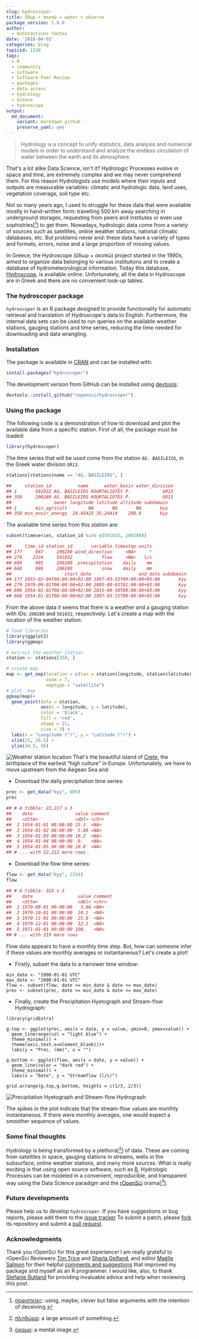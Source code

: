```yaml
---
slug: hydroscoper
title: ὕδωρ + σκοπῶ = water + observe
package_version: 1.0.0
author:
  - Konstantinos Vantas
date: '2018-04-03'
categories: blog
topicid: 1130
tags:
  - R
  - community
  - software
  - Software Peer Review
  - packages
  - data access
  - hydrology
  - Greece
  - hydroscope
output:
  md_document:
    variant: markdown_github
    preserve_yaml: yes
---
```


> Hydrology is a concept to unify statistics, data analysis and numerical models in order to understand and analyze the endless circulation of water between the earth and its atmosphere.

That's a lot alike Data Science, isn't it? Hydrologic Processes evolve in space and time, are extremely complex and we may never comprehend them. For this reason Hydrologists use models where their inputs and outputs are measurable variables: climatic and hydrologic data, land uses, vegetation coverage, soil type etc.

Not so many years ago, I used to struggle for these data that were available mostly in hand-written form: travelling 500 km away searching in underground storages, requesting from peers and institutes or even use sophistries[[^1]] to get them. Nowadays, hydrologic data come from a variety of sources such as satellites, online weather stations, national climatic databases, etc. But problems never end: these data have a variety of types and formats, errors, noise and a large proportion of missing values.

In Greece, the Hydroscope (ὕδωρ + σκοπῶ) project started in the 1990s, aimed to organize data belonging to various institutions and to create a database of hydrometeorological information. Today this database, [Hydroscope](http://www.hydroscope.gr/), is available online. Unfortunately, all the data in Hydroscope are in Greek and there are no convenient look-up tables.

### The hydroscoper package

`hydroscoper` is an R package designed to provide functionality for automatic retrieval and translation of Hydroscope's data to English.  Furthermore, the internal data sets can be used to run queries on the available weather stations, gauging stations and time series, reducing the time needed for downloading and data wrangling.

### Installation

The package is available in [CRAN](https://cran.r-project.org/web/packages/hydroscoper/index.html) and can be installed with:

```r
install.packages("hydroscoper")
```

The development version from GitHub can be installed using [devtools](https://cran.r-project.org/web/packages/devtools/index.html):
```r
devtools::install_github("ropensci/hydroscoper")
```

### Using the package

The following code is a demonstration of how to download and plot the available data from a specific station. First of all, the package must be loaded:
```r
library(hydroscoper)
```
The time series that will be used come from the station `AG. BASILEIOS`, in the Greek water division `GR13`.
```r
stations[stations$name == "AG. BASILEIOS", ]

##     station_id          name      water_basin water_division
## 1       501032 AG. BASILEIOS KOURTALIOTES P.            GR13
## 358     200280 AG. BASILEIOS KOURTALIOTES P.            GR13
##                owner longitude latitude altitude subdomain
## 1       min_agricult        NA       NA       NA       kyy
## 358 min_envir_energy  24.45425 35.24414    298.6       kyy
```
The available time series from this station are:
```r
subset(timeseries, station_id %in% c(501032, 200280))

##     time_id station_id       variable timestep units
## 177     987     200280 wind_direction     <NA>     °
## 279    2224     501032           flow     <NA>   l/s
## 609     985     200280  precipitation    daily    mm
## 668     986     200280           snow    daily    mm
##                    start_date                  end_date subdomain
## 177 1955-02-04T08:00:00+02:00 1997-03-31T09:00:00+03:00       kyy
## 279 1970-09-01T00:00:00+02:00 2005-08-01T01:00:00+03:00       kyy
## 609 1954-01-01T08:00:00+02:00 2015-09-30T09:00:00+03:00       kyy
## 668 1954-01-01T08:00:00+02:00 1997-03-31T09:00:00+03:00       kyy
```
From the above data it seems that there is a weather and a gauging station with IDs: `200280` and `501032`, respectively. Let's create a map with the location of the weather station:

```r
# load libraries
library(ggplot2)
library(ggmap)

# extract the weather station
station <- stations[358, ]

# create map
map <- get_map(location = c(lon = station$longitude, station$latitude),
               zoom = 7,
               maptype = "satellite")
# plot  map
ggmap(map)+
  geom_point(data = station,
             aes(x = longitude, y = latitude),
             color = 'black',
             fill = 'red',
             shape = 21,
             size = 3) +
  labs(x = "Longitude (°)", y = "Latitude (°)") +
  xlim(23, 26.5) +
  ylim(34.5, 36)
```

![Weather station location](/img/blog-images/2018-04-03-hydroscoper/stationlocation.png)
That's the beautiful island of [Crete](https://en.wikipedia.org/wiki/Crete), the birthplace of the earliest “high culture” in Europe. Unfortunately, we have to move upstream from the Aegean Sea and:

* Download the daily precipitation time series:

```r
prec <- get_data("kyy", 985)
prec

## # A tibble: 22,217 x 3
##    date                value comment
##    <dttm>              <dbl> <chr>  
##  1 1954-01-01 08:00:00 15.3  <NA>   
##  2 1954-01-02 08:00:00  5.60 <NA>   
##  3 1954-01-03 08:00:00 10.2  <NA>   
##  4 1954-01-04 08:00:00  0.   <NA>   
##  5 1954-01-05 08:00:00 10.8  <NA>   
## # ... with 22,212 more rows
```

* Download the flow time series:

```r
flow <- get_data("kyy", 2224)
flow

## # A tibble: 324 x 3
##    date                 value comment
##    <dttm>               <dbl> <chr>  
##  1 1970-09-01 00:00:00   3.86 <NA>   
##  2 1970-10-01 00:00:00  10.1  <NA>   
##  3 1970-11-01 00:00:00  25.8  <NA>   
##  4 1970-12-01 00:00:00  32.1  <NA>   
##  5 1971-01-01 00:00:00 100.   <NA>   
## # ... with 319 more rows
```
Flow data appears to have a monthly time step. But, how can someone infer if these values are monthly averages or instantaneous? Let's create a plot!

 * Firstly, subset the data to a narrower time window:

```{r}
min_date <- "1990-01-01 UTC"
max_date <- "2000-01-01 UTC"
flow <- subset(flow, date >= min_date & date <= max_date)
prec <- subset(prec, date >= min_date & date <= max_date)
```
 * Finally, create the Precipitation Hyetograph and Stream-flow Hydrograph:

```{r}
library(gridExtra)

g.top <- ggplot(prec, aes(x = date, y = value, ymin=0, ymax=value)) +
  geom_linerange(col = "light blue") +
  theme_minimal() +
  theme(axis.text.x=element_blank())+
  labs(y = "Prec. (mm)", x = "")

g.bottom <- ggplot(flow, aes(x = date, y = value)) +
  geom_line(color = "dark red") +
  theme_minimal() +
  labs(x = "Date", y = "Streamflow (l/s)")

grid.arrange(g.top,g.bottom, heights = c(1/3, 2/3))
```

![Precipitation Hyetograph and Stream-flow Hydrograph](/img/blog-images/2018-04-03-hydroscoper/hydrograph.png)

The spikes in the plot indicate that the stream-flow values are monthly instantaneous. If there were monthly averages, one would expect a  smoother sequence of values.

### Some final thoughts

Hydrology is being transformed by a plethora[[^2]] of data. These are coming from satellites in space, gauging stations in streams, wells in the subsurface, online weather stations, and many more sources. What is really exciting is that using open source software, such as [R](https://cran.r-project.org/),  Hydrologic Processes can be modeled in a convenient,  reproducible, and transparent way using the Data Science paradigm and the [rOpenSci](/about/) orama[[^3]].

### Future developments

Please help us to develop `hydroscoper`. If you have suggestions or bug reports, please add them to the [issue tracker](https://github.com/ropensci/hydroscoper/issues) To submit a patch, please [fork](https://help.github.com/articles/fork-a-repo/) its repository and submit a [pull request](https://github.com/ropensci/hydroscoper/pulls).


### Acknowledgments
Thank you rOpenSci for this great experience! I am really grateful to rOpenSci Reviewers [Tim Trice](https://github.com/timtrice) and [Sharla Gelfand](https://github.com/sharlagelfand), and editor [Maëlle Salmon](https://github.com/maelle) for their helpful [comments and suggestions](https://github.com/ropensci/software-review/issues/185) that improved my package and myself as an R programmer. I would like, also, to thank [Stefanie Butland](https://github.com/stefaniebutland) for providing invaluable advice and help when reviewing this post.

[^1]: [σοφιστείες](https://en.oxforddictionaries.com/definition/sophistry): using, maybe, clever but false arguments with the intention of deceiving.
[^2]: [πληθώρα](https://en.oxforddictionaries.com/definition/plethora):  a large amount of something.
[^3]: [όραμα](https://en.oxforddictionaries.com/definition/-orama): a mental image.
